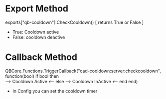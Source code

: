 # Export Method

exports["qb-cooldown"]:CheckCooldown()     [ returns True or False ]
* True: Cooldown active
* False: cooldown deactive

# Callback Method

QBCore.Functions.TriggerCallback("cad-cooldown:server:checkcooldown", function(bool)
    if bool then        
        --> Cooldown Active <--
    else
        --> Cooldown InActive <--
    end
end)


* In Config you can set the cooldown timer
